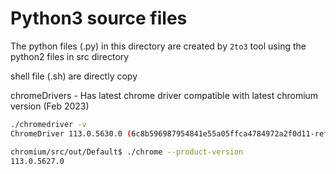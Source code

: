 # Python3 source files

The python files (.py) in this directory are created by ```2to3``` tool using the python2 files in src directory

shell file (.sh) are directly copy

chromeDrivers - 
Has latest chrome driver compatible with latest chromium version (Feb 2023)

```bash
./chromedriver -v
ChromeDriver 113.0.5630.0 (6c8b596987954841e55a05ffca4784972a2f0d11-refs/heads/main@{#1112918})
```

```bash
chromium/src/out/Default$ ./chrome --product-version
113.0.5627.0
```
